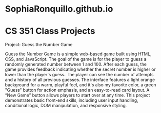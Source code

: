 # SophiaRonquillo.github.io

<h1>CS 351 Class Projects</h1>

Project: Guess the Number Game

<p>Guess the Number Game is a simple web-based game built using HTML, CSS, and JavaScript. The goal of the game is for the player to guess a randomly generated number between 1 and 100. 
After each guess, the game provides feedback indicating whether the secret number is higher or lower than the player's guess. The player can see the number of attempts and a history of all previous guesses.
The interface features a light orange background for a warm, playful feel, and it's also my favorite color, a green "Guess" button for action emphasis, and an easy-to-read card layout. A “New Game” button allows players to start over at any time. 
This project demonstrates basic front-end skills, including user input handling, conditional logic, DOM manipulation, and responsive styling.</p>

